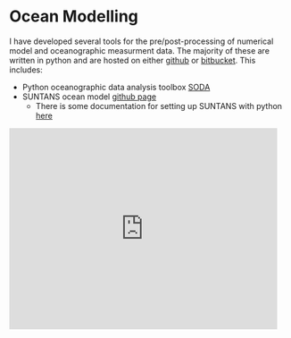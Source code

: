 # Ocean Modelling

I have developed several tools for the pre/post-processing of numerical model and
 oceanographic measurment data. The majority of these are written in python and are hosted on either [github](https://github.com/mrayson) or
 [bitbucket](https://bitbucket.org/mrayson). This includes:

- Python oceanographic data analysis toolbox [SODA](https://github.com/mrayson/soda)
- SUNTANS ocean model [github page](https://github.com/ofringer/suntans)
    - There is some documentation for setting up SUNTANS with python [here](http://suntanspy.readthedocs.io/en/latest/)

<!--
- Python [toolbox](http://sourceforge.net/p/suntans/code/HEAD/tree/python/) for the SUNTANS unstructured grid model.
- 3D unstructured grid visualisation in python using [Mayavi](http://docs.enthought.com/mayavi/mayavi/).
- MATLAB and python tools for setting up Regional Ocean Modeling System ([ROMS](http://www.myroms.org)) data
	-	See my [ROMS python module](http://sourceforge.net/p/suntans/code/HEAD/tree/python/DataIO/romsio.py). 
-->
<iframe width="480" height="360" src="https://www.youtube.com/embed/icbtv6PKj2g" frameborder="0" allowfullscreen></iframe>


